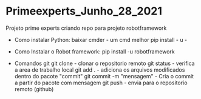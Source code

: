 # Primeexperts_Junho_28_2021
Projeto prime experts criando repo para projeto robotframework

- Como instalar Python:
baixar cmder    - um cmd melhor
pip install - u     -

- Como Instalar o Robot framework:
pip install -u robotframework

- Comandos git
    git clone - clonar o repositorio remoto
    git status - verifica a area de trabalho local
    git add . - adiciona os arquivos modificados dentro do pacote "commit"
    git commit -m "mensagem" - Cria o commit a partir do pacote com mensagem
    git push - envia para o repositorio remoto (github)